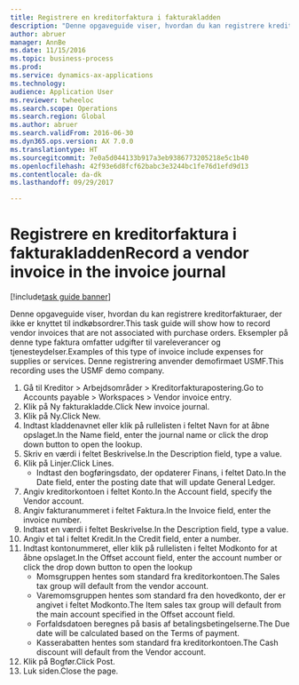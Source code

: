 ```yaml
--- 
title: Registrere en kreditorfaktura i fakturakladden
description: "Denne opgaveguide viser, hvordan du kan registrere kreditorfakturaer, der ikke er knyttet til indkøbsordrer."
author: abruer
manager: AnnBe
ms.date: 11/15/2016
ms.topic: business-process
ms.prod: 
ms.service: dynamics-ax-applications
ms.technology: 
audience: Application User
ms.reviewer: twheeloc
ms.search.scope: Operations
ms.search.region: Global
ms.author: abruer
ms.search.validFrom: 2016-06-30
ms.dyn365.ops.version: AX 7.0.0
ms.translationtype: HT
ms.sourcegitcommit: 7e0a5d044133b917a3eb9386773205218e5c1b40
ms.openlocfilehash: 42f93e6d8fcf62babc3e3244bc1fe76d1efd9d13
ms.contentlocale: da-dk
ms.lasthandoff: 09/29/2017

---
```

# <a name="record-a-vendor-invoice-in-the-invoice-journal"></a><span data-ttu-id="2be52-103">Registrere en kreditorfaktura i fakturakladden</span><span class="sxs-lookup"><span data-stu-id="2be52-103">Record a vendor invoice in the invoice journal</span></span>

[!include[task guide banner](../../includes/task-guide-banner.md)]

<span data-ttu-id="2be52-104">Denne opgaveguide viser, hvordan du kan registrere kreditorfakturaer, der ikke er knyttet til indkøbsordrer.</span><span class="sxs-lookup"><span data-stu-id="2be52-104">This task guide will show how to record vendor invoices that are not associated with purchase orders.</span></span> <span data-ttu-id="2be52-105">Eksempler på denne type faktura omfatter udgifter til vareleverancer og tjenesteydelser.</span><span class="sxs-lookup"><span data-stu-id="2be52-105">Examples of this type of invoice include expenses for supplies or services.</span></span>  <span data-ttu-id="2be52-106">Denne registrering anvender demofirmaet USMF.</span><span class="sxs-lookup"><span data-stu-id="2be52-106">This recording uses the USMF demo company.</span></span>

1. <span data-ttu-id="2be52-107">Gå til Kreditor > Arbejdsområder > Kreditorfakturapostering.</span><span class="sxs-lookup"><span data-stu-id="2be52-107">Go to Accounts payable > Workspaces > Vendor invoice entry.</span></span>
2. <span data-ttu-id="2be52-108">Klik på Ny fakturakladde.</span><span class="sxs-lookup"><span data-stu-id="2be52-108">Click New invoice journal.</span></span>
3. <span data-ttu-id="2be52-109">Klik på Ny.</span><span class="sxs-lookup"><span data-stu-id="2be52-109">Click New.</span></span>
4. <span data-ttu-id="2be52-110">Indtast kladdenavnet eller klik på rullelisten i feltet Navn for at åbne opslaget.</span><span class="sxs-lookup"><span data-stu-id="2be52-110">In the Name field, enter the journal name or click the drop down button to open the lookup.</span></span>
5. <span data-ttu-id="2be52-111">Skriv en værdi i feltet Beskrivelse.</span><span class="sxs-lookup"><span data-stu-id="2be52-111">In the Description field, type a value.</span></span>
6. <span data-ttu-id="2be52-112">Klik på Linjer.</span><span class="sxs-lookup"><span data-stu-id="2be52-112">Click Lines.</span></span>
    * <span data-ttu-id="2be52-113">Indtast den bogføringsdato, der opdaterer Finans, i feltet Dato.</span><span class="sxs-lookup"><span data-stu-id="2be52-113">In the Date field, enter the posting date that will update General Ledger.</span></span>  
7. <span data-ttu-id="2be52-114">Angiv kreditorkontoen i feltet Konto.</span><span class="sxs-lookup"><span data-stu-id="2be52-114">In the Account field, specify the Vendor account.</span></span>
8. <span data-ttu-id="2be52-115">Angiv fakturanummeret i feltet Faktura.</span><span class="sxs-lookup"><span data-stu-id="2be52-115">In the Invoice field, enter the invoice number.</span></span>
9. <span data-ttu-id="2be52-116">Indtast en værdi i feltet Beskrivelse.</span><span class="sxs-lookup"><span data-stu-id="2be52-116">In the Description field, type a value.</span></span>
10. <span data-ttu-id="2be52-117">Angiv et tal i feltet Kredit.</span><span class="sxs-lookup"><span data-stu-id="2be52-117">In the Credit field, enter a number.</span></span>
11. <span data-ttu-id="2be52-118">Indtast kontonummeret, eller klik på rullelisten i feltet Modkonto for at åbne opslaget.</span><span class="sxs-lookup"><span data-stu-id="2be52-118">In the Offset account field, enter the account number or click the drop down button to open the lookup</span></span>
    * <span data-ttu-id="2be52-119">Momsgruppen hentes som standard fra kreditorkontoen.</span><span class="sxs-lookup"><span data-stu-id="2be52-119">The Sales tax group will default from the vendor account.</span></span>  
    * <span data-ttu-id="2be52-120">Varemomsgruppen hentes som standard fra den hovedkonto, der er angivet i feltet Modkonto.</span><span class="sxs-lookup"><span data-stu-id="2be52-120">The Item sales tax group will default from the main account specified in the Offset account field.</span></span>  
    * <span data-ttu-id="2be52-121">Forfaldsdatoen beregnes på basis af betalingsbetingelserne.</span><span class="sxs-lookup"><span data-stu-id="2be52-121">The Due date will be calculated based on the Terms of payment.</span></span>  
    * <span data-ttu-id="2be52-122">Kasserabatten hentes som standard fra kreditorkontoen.</span><span class="sxs-lookup"><span data-stu-id="2be52-122">The Cash discount will default from the Vendor account.</span></span>  
12. <span data-ttu-id="2be52-123">Klik på Bogfør.</span><span class="sxs-lookup"><span data-stu-id="2be52-123">Click Post.</span></span>
13. <span data-ttu-id="2be52-124">Luk siden.</span><span class="sxs-lookup"><span data-stu-id="2be52-124">Close the page.</span></span>


